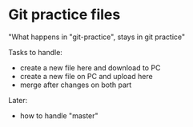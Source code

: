 # Git practice files

"What happens in "git-practice", stays in git practice"

Tasks to handle:
* create a new file here and download to PC
* create a new file on PC and upload here
* merge after changes on both part



Later:
* how to handle "master" 

